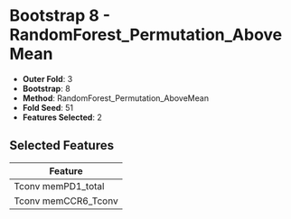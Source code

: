 # Bootstrap 8 - RandomForest_Permutation_AboveMean

- **Outer Fold**: 3
- **Bootstrap**: 8
- **Method**: RandomForest_Permutation_AboveMean
- **Fold Seed**: 51
- **Features Selected**: 2

## Selected Features

| Feature |
|---------|
| Tconv memPD1_total |
| Tconv memCCR6_Tconv |

